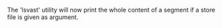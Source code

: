 The 'lsvast' utility will now print the whole content of
a segment if a store file is given as argument.
